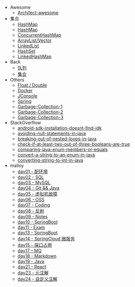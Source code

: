 - Awesome
  - [Architect-awesome](others/architect-awesome.md)
- 集合
  - [HashMap](collections/HashMap0.md)
  - [HashMap](collections/HashMap1.md)
  - [ConcurrentHashMap](collections/ConcurrentHashMap.md)
  - [ArrayList/Vector](collections/ArrayList.md)
  - [LinkedList](collections/LinkedList.md)
  - [HashSet](collections/HashSet.md)
  - [LinkedHashMap](collections/LinkedHashMap.md)
- Back
  - [队列](back/queue.md)
  - [集合](back/set.md)
- Others
  - [Float / Double](others/float_double.md)
  - [Docker](others/docker.md)
  - [JConsole](others/jconsole.md)
  - [Spring](others/spring.md)
  - [Garbage-Collection-1](others/garbage_collection1.md)
  - [Garbage-Collection-2](others/garbage_collection2.md)
  - [Garbage-Collection-3](others/garbage_collection3.md)
- StackOverflow
  - [android-sdk-installation-doesnt-find-jdk](stackoverflow/android-sdk-installation-doesnt-find-jdk.md)
  - [avoiding-null-statements-in-java](stackoverflow/avoiding-null-statements-in-java.md)
  - [breaking-out-of-nested-loops-in-java](stackoverflow/breaking-out-of-nested-loops-in-java.md)
  - [check-if-at-least-two-out-of-three-booleans-are-true](stackoverflow/check-if-at-least-two-out-of-three-booleans-are-true.md)
  - [comparing-java-enum-members-or-equals](stackoverflow/comparing-java-enum-members-or-equals.md)
  - [convert-a-string-to-an-enum-in-java](stackoverflow/convert-a-string-to-an-enum-in-java.md)
  - [converting-string-to-int-in-java](stackoverflow/converting-string-to-int-in-java.md)
- malloy
  - [day01 - 配环境](malloy/day01.md)
  - [day02 - SQL](malloy/day02.md)
  - [day03 - MySQL](malloy/day03.md)
  - [day04 - Git && Java](malloy/day04.md)
  - [day05 - 虚拟机故障](malloy/day05.md)
  - [day06 - OSS](malloy/day06.md)
  - [day07 - Coding](malloy/day07.md)
  - [day08 - 反射](malloy/day08.md)
  - [day09 - Notes](malloy/day09.md)
  - [day10 - SpringBoot](malloy/day10.md)
  - [day11 - Exam](malloy/day11.md)
  - [day13 - SpringBoot](malloy/day13.md)
  - [day14 - SpringCloud 微服务](malloy/day14.md)
  - [day15 - 端口占用](malloy/day15.md)
  - [day17 - MQ](malloy/day17.md)
  - [day18 - Markdown](malloy/day18.md)
  - [day19 - Java](malloy/day19.md)
  - [day21 - React](malloy/day21.md)
  - [day23 - 元注解](malloy/20190902.md)
  - [day24 - 自定义注解](malloy/day24.md)

